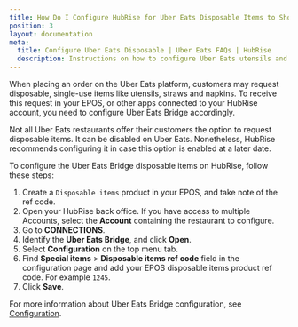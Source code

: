 ```yaml
---
title: How Do I Configure HubRise for Uber Eats Disposable Items to Show In My EPOS?
position: 3
layout: documentation
meta:
  title: Configure Uber Eats Disposable | Uber Eats FAQs | HubRise
  description: Instructions on how to configure Uber Eats utensils and disposable items in HubRise Uber Eats Bridge for these items requested by customers to show in my EPOS.
---
```


When placing an order on the Uber Eats platform, customers may request disposable, single-use items like utensils, straws and napkins. To receive this request in your EPOS, or other apps connected to your HubRise account, you need to configure Uber Eats Bridge accordingly.

Not all Uber Eats restaurants offer their customers the option to request disposable items. It can be disabled on Uber Eats. Nonetheless, HubRise recommends configuring it in case this option is enabled at a later date.

To configure the Uber Eats Bridge disposable items on HubRise, follow these steps:

1. Create a `Disposable items` product in your EPOS, and take note of the ref code.
1. Open your HubRise back office. If you have access to multiple Accounts, select the **Account** containing the restaurant to configure.
1. Go to **CONNECTIONS**.
1. Identify the **Uber Eats Bridge**, and click **Open**.
1. Select **Configuration** on the top menu tab.
1. Find **Special items** > **Disposable items ref code** field in the configuration page and add your EPOS disposable items product ref code. For example `1245`.
1. Click **Save**.

For more information about Uber Eats Bridge configuration, see [Configuration](/apps/uber-eats/configuration).
